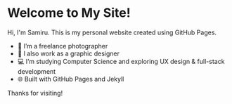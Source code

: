 # Welcome to My Site!

Hi, I'm Samiru. This is my personal website created using GitHub Pages.

- 📸 I’m a freelance photographer
- 🎨 I also work as a graphic designer
- 💻 I’m studying Computer Science and exploring UX design & full-stack development
- 🌐 Built with GitHub Pages and Jekyll

Thanks for visiting!
